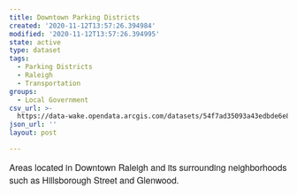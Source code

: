 ```yaml
---
title: Downtown Parking Districts
created: '2020-11-12T13:57:26.394984'
modified: '2020-11-12T13:57:26.394995'
state: active
type: dataset
tags:
  - Parking Districts
  - Raleigh
  - Transportation
groups:
  - Local Government
csv_url: >-
  https://data-wake.opendata.arcgis.com/datasets/54f7ad35093a43edbde6e823c8b493ae_0.csv?outSR=%7B%22latestWkid%22%3A2264%2C%22wkid%22%3A102719%7D
json_url: ''
layout: post

---
```

<span style='font-family: &quot;Avenir Next W01&quot;, &quot;Avenir Next W00&quot;, &quot;Avenir Next&quot;, Avenir, &quot;Helvetica Neue&quot;, sans-serif; font-size: 16px;'>Areas located in Downtown Raleigh and its surrounding neighborhoods such as Hillsborough Street and Glenwood.</span>

